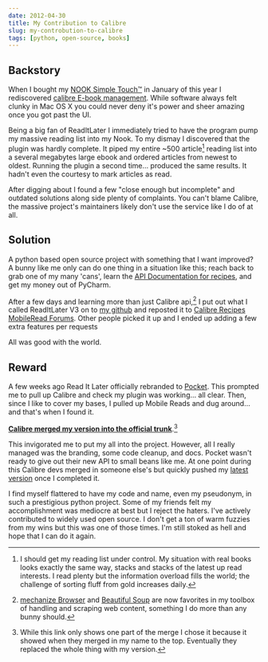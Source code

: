 ```yaml
---
date: 2012-04-30
title: My Contribution to Calibre
slug: my-controbution-to-calibre
tags: [python, open-source, books]
---
```


## Backstory

When I bought my [NOOK Simple Touch™](http://www.barnesandnoble.com/p/nook-simple-touch-barnes-noble/1102344735) in January of this year I rediscovered [calibre E-book management](http://calibre-ebook.com/). While software always felt clunky in Mac OS X you could never deny it's power and sheer amazing once you got past the UI.

Being a big fan of ReadItLater I immediately tried to have the program pump my massive reading list into my Nook. To my dismay I discovered that the plugin was hardly complete. It piped my entire ~500 article[^size] reading list into a several megabytes large ebook and ordered articles from newest to oldest. Running the plugin a second time… produced the same results. It hadn't even the courtesy to mark articles as read.

[^size]: I should get my reading list under control. My situation with real books looks exactly the same way, stacks and stacks of the latest up read interests. I read plenty but the information overload fills the world; the challenge of sorting fluff from gold increases daily.

After digging about I found a few "close enough but incomplete" and outdated solutions along side plenty of complaints. You can't blame Calibre, the massive project's maintainers likely don't use the service like I do of at all.

## Solution

A python based open source project with something that I want improved? A bunny like me only can do one thing in a situation like this; reach back to grab one of my many 'cans', learn the [API Documentation for recipes](http://manual.calibre-ebook.com/news_recipe.html), and get my money out of PyCharm.

After a few days and learning more than just Calibre api,[^browser] I put out what I called ReadItLater V3 on to [my github](https://github.com/onlyhavecans/ReadItLater-Calibre-Plugin) and reposted it to [Calibre Recipes MobileRead Forums](http://www.mobileread.com/forums/forumdisplay.php?f=228). Other people picked it up and I ended up adding a few extra features per requests

[^browser]: [mechanize Browser](http://wwwsearch.sourceforge.net/mechanize/) and [Beautiful Soup](http://www.crummy.com/software/BeautifulSoup/bs3/documentation.html) are now favorites in my toolbox of handling and scraping web content, something I do more than any bunny should.

All was good with the world.

## Reward

A few weeks ago Read It Later officially rebranded to [Pocket](http://getpocket.com). This prompted me to pull up Calibre and check my plugin was working… all clear. Then, since I like to cover my bases, I pulled up Mobile Reads and dug around… and that's when I found it.

[**Calibre merged my version into the official trunk**](http://bazaar.launchpad.net/~kovid/calibre/trunk/revision/11867.1.2).[^linkchoice]

This invigorated me to put my all into the project. However, all I really managed was the branding, some code cleanup, and docs. Pocket wasn't ready to give out their new API to small beans like me. At one point during this Calibre devs merged in someone else's but quickly pushed my [latest version](http://bazaar.launchpad.net/~kovid/calibre/trunk/revision/11935) once I completed it.

[^linkchoice]: While this link only shows one part of the merge I chose it because it showed when they merged in my name to the top. Eventually they replaced the whole thing with my version.

I find myself flattered to have my code and name, even my pseudonym, in such a prestigious python project. Some of my friends felt my accomplishment was mediocre at best but I reject the haters. I've actively contributed to widely used open source. I don't get a ton of warm fuzzies from my wins but this was one of those times. I'm still stoked as hell and hope that I can do it again.
